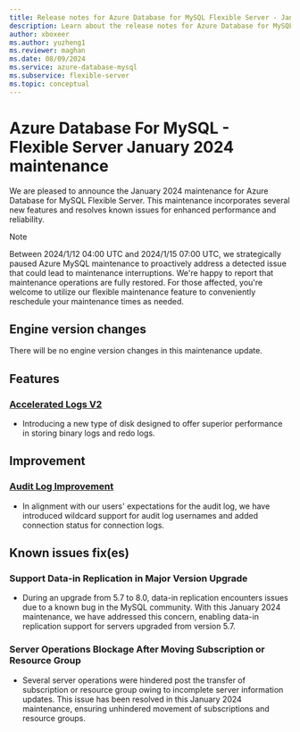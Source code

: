 ```yaml
---
title: Release notes for Azure Database for MySQL Flexible Server - January 2024
description: Learn about the release notes for Azure Database for MySQL Flexible Server January 2024.
author: xboxeer
ms.author: yuzheng1
ms.reviewer: maghan
ms.date: 08/09/2024
ms.service: azure-database-mysql
ms.subservice: flexible-server
ms.topic: conceptual
---
```


# Azure Database For MySQL - Flexible Server January 2024 maintenance

We are pleased to announce the January 2024 maintenance for Azure Database for MySQL Flexible Server. This maintenance incorporates several new features and resolves known issues for enhanced performance and reliability.
> [!NOTE]  
> Between 2024/1/12 04:00 UTC and 2024/1/15 07:00 UTC, we strategically paused Azure MySQL maintenance to proactively address a detected issue that could lead to maintenance interruptions. We're happy to report that maintenance operations are fully restored. For those affected, you're welcome to utilize our flexible maintenance feature to conveniently reschedule your maintenance times as needed.

## Engine version changes

There will be no engine version changes in this maintenance update.

## Features

### [Accelerated Logs V2](../concepts-accelerated-logs.md)

- Introducing a new type of disk designed to offer superior performance in storing binary logs and redo logs.

## Improvement

### [Audit Log Improvement](../concepts-audit-logs.md)

- In alignment with our users' expectations for the audit log, we have introduced wildcard support for audit log usernames and added connection status for connection logs.

## Known issues fix(es)

### Support Data-in Replication in Major Version Upgrade

- During an upgrade from 5.7 to 8.0, data-in replication encounters issues due to a known bug in the MySQL community. With this January 2024 maintenance, we have addressed this concern, enabling data-in replication support for servers upgraded from version 5.7.

### Server Operations Blockage After Moving Subscription or Resource Group

- Several server operations were hindered post the transfer of subscription or resource group owing to incomplete server information updates. This issue has been resolved in this January 2024 maintenance, ensuring unhindered movement of subscriptions and resource groups.
